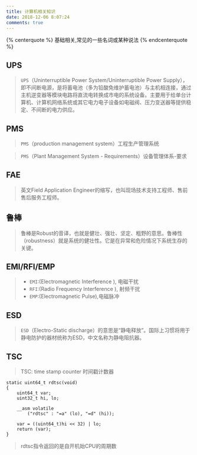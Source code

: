 ```yaml
---
title: 计算机相关知识
date: 2018-12-06 8:07:24
comments: true
---
```


{% centerquote %} 基础相关,常见的一些名词或某种说法 {% endcenterquote %}


## UPS

>`UPS`（Uninterruptible Power System/Uninterruptible Power Supply），即不间断电源，是将蓄电池（多为铅酸免维护蓄电池）与主机相连接，通过主机逆变器等模块电路将直流电转换成市电的系统设备。主要用于给单台计算机、计算机网络系统或其它电力电子设备如电磁阀、压力变送器等提供稳定、不间断的电力供应。


## PMS

> `PMS`（production management system）工程生产管理系统

> `PMS`（Plant Management System - Requirements）设备管理体系-要求


## FAE

> 英文Field Application Engineer的缩写，也叫现场技术支持工程师、售前售后服务工程师。

## 鲁棒

>鲁棒是Robust的音译，也就是健壮、强壮、坚定、粗野的意思。鲁棒性（robustness）就是系统的健壮性。它是在异常和危险情况下系统生存的关键。

## EMI/RFI/EMP

> - `EMI`:(Electromagnetic Interference ), 电磁干扰
> - `RFI`:(Radio Frequency Interference ), 射频干扰
> - `EMP`:(Electromagnetic Pulse),电磁脉冲

## ESD

> `ESD`（Electro-Static discharge）的意思是“静电释放”。国际上习惯将用于静电防护的器材统称为ESD，中文名称为静电阻抗器。

## TSC

> TSC: time stamp counter 时间戳计数器

```
static uint64_t rdtsc(void)
{
    uint64_t var;
    uint32_t hi, lo;

    __asm volatile
        ("rdtsc" : "=a" (lo), "=d" (hi));

    var = ((uint64_t)hi << 32) | lo;
    return (var);
}
```
> rdtsc指令返回的是自开机始CPU的周期数
